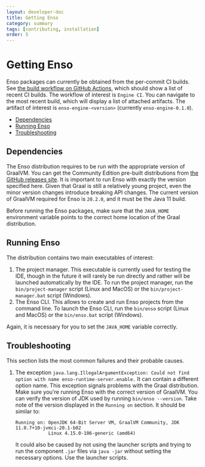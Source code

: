 ```yaml
---
layout: developer-doc
title: Getting Enso
category: summary
tags: [contributing, installation]
order: 5
---
```


# Getting Enso

Enso packages can currently be obtained from the per-commit CI builds. See
[the build workflow on GitHub Actions](https://github.com/enso-org/enso/actions?query=workflow%3A%22Engine+CI%22+branch%3Amain),
which should show a list of recent CI builds. The workflow of interest is
`Engine CI`. You can navigate to the most recent build, which will display a
list of attached artifacts. The artifact of interest is `enso-engine-<version>`
(currently `enso-engine-0.1.0`).

<!-- MarkdownTOC levels="2,3" autolink="true" -->

- [Dependencies](#dependencies)
- [Running Enso](#running-enso)
- [Troubleshooting](#troubleshooting)

<!-- /MarkdownTOC -->

## Dependencies

The Enso distribution requires to be run with the appropriate version of
GraalVM. You can get the Community Edition pre-built distributions from
[the GitHub releases site](https://github.com/graalvm/graalvm-ce-builds/releases).
It is important to run Enso with exactly the version specified here. Given that
Graal is still a relatively young project, even the minor version changes
introduce breaking API changes. The current version of GraalVM required for Enso
is `20.2.0`, and it must be the Java 11 build.

Before running the Enso packages, make sure that the `JAVA_HOME` environment
variable points to the correct home location of the Graal distribution.

## Running Enso

The distribution contains two main executables of interest:

1. The project manager. This executable is currently used for testing the IDE,
   though in the future it will rarely be run directly and rather will be
   launched automatically by the IDE. To run the project manager, run the
   `bin/project-manager` script (Linux and MacOS) or the
   `bin/project-manager.bat` script (Windows).
2. The Enso CLI. This allows to create and run Enso projects from the command
   line. To launch the Enso CLI, run the `bin/enso` script (Linux and MacOS) or
   the `bin/enso.bat` script (Windows).

Again, it is necessary for you to set the `JAVA_HOME` variable correctly.

## Troubleshooting

This section lists the most common failures and their probable causes.

1. The exception
   `java.lang.IllegalArgumentException: Could not find option with name enso-runtime-server.enable.`
   It can contain a different option name. This exception signals problems with
   the Graal distribution. Make sure you're running Enso with the correct
   version of GraalVM. You can verify the version of JDK used by running
   `bin/enso --version`. Take note of the version displayed in the `Running on`
   section. It should be similar to:

   ```
   Running on: OpenJDK 64-Bit Server VM, GraalVM Community, JDK 11.0.7+10-jvmci-20.1-b02
               Linux 4.15.0-106-generic (amd64)
   ```

   It could also be caused by not using the launcher scripts and trying to run
   the component `.jar` files via `java -jar` without setting the necessary
   options. Use the launcher scripts.
